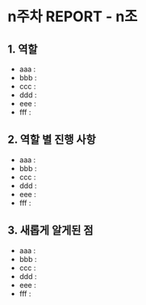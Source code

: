 # n주차 REPORT - n조

## 1. 역할

- aaa :
- bbb :
- ccc :
- ddd :
- eee :
- fff :

## 2. 역할 별 진행 사항

- aaa :
- bbb :
- ccc :
- ddd :
- eee :
- fff :

## 3. 새롭게 알게된 점
- aaa :
- bbb :
- ccc :
- ddd :
- eee :
- fff :